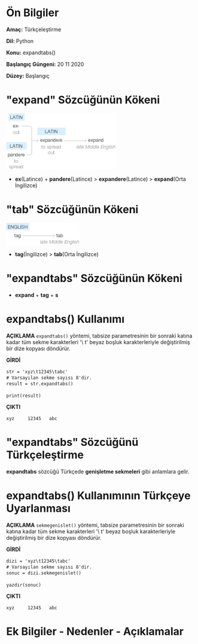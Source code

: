 # Ön Bilgiler
**Amaç:** Türkçeleştirme

**Dil:** Python

**Konu:** expandtabs()

**Başlangıç Güngeni:** 20 11 2020

**Düzey:** Başlangıç 

# "expand" Sözcüğünün Kökeni
![Görsel](/belgelik/görseller/kökenbilim/expand.png)

- **ex**(Latince) + **pandere**(Latince) > **expandere**(Latince) > **expand**(Orta İngilizce)

# "tab" Sözcüğünün Kökeni
![Görsel](/belgelik/görseller/kökenbilim/tab.png)

- **tag**(İngilizce) > **tab**(Orta İngilizce)

# "expandtabs" Sözcüğünün Kökeni

- **expand** + **tag** + **s**

# expandtabs() Kullanımı

**AÇIKLAMA**
`expandtabs()` yöntemi, tabsize parametresinin bir sonraki katına kadar tüm sekme karakterleri '\ t' beyaz boşluk karakterleriyle değiştirilmiş bir dize kopyası döndürür.

**GİRDİ**
```
str = 'xyz\t12345\tabc'
# Varsayılan sekme sayısı 8'dir.
result = str.expandtabs()

print(result)
```
**ÇIKTI**
```
xyz     12345   abc
```

# "expandtabs" Sözcüğünü Türkçeleştirme
**expandtabs** sözcüğü Türkçede **genişletme sekmeleri** gibi anlamlara gelir.

# expandtabs() Kullanımının Türkçeye Uyarlanması

**AÇIKLAMA**
`sekmegenislet()` yöntemi, tabsize parametresinin bir sonraki katına kadar tüm sekme karakterleri '\ t' beyaz boşluk karakterleriyle değiştirilmiş bir dize kopyası döndürür.

**GİRDİ**
```
dizi = 'xyz\t12345\tabc'
# Varsayılan sekme sayısı 8'dir.
sonuc = dizi.sekmegenislet()

yazdir(sonuc)
```
**ÇIKTI**
```
xyz     12345   abc
```
# Ek Bilgiler - Nedenler - Açıklamalar
